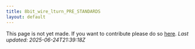 ```yaml
---
title: 8bit_wire_lturn_PRE_STANDARDS
layout: default
---
```


This page is not yet made. If you want to contribute please do so [here](https://github.com/CrazyH2/Bigstone/blob/wiki/components/8bit_wire_lturn_PRE_STANDARDS.md).
_Last updated: 2025-06-24T21:39:18Z_
